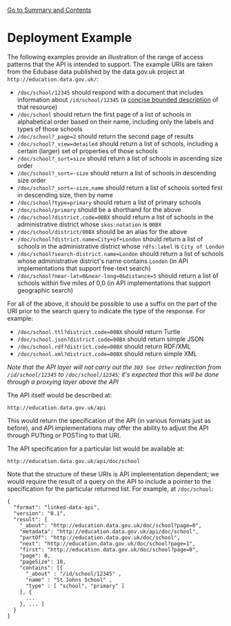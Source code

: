 [Go to Summary and Contents](Specification.md)

# Deployment Example #

The following examples provide an illustration of the range of access patterns that the API is intended to support. The example URIs are taken from the Edubase data published by the data.gov.uk project at `http://education.data.gov.uk/`:

  * `/doc/school/12345` should respond with a document that includes information about `/id/school/12345` (a [concise bounded description](http://www.w3.org/Submission/CBD/) of that resource)
  * `/doc/school` should return the first page of a list of schools in alphabetical order based on their name, including only the labels and types of those schools
  * `/doc/school?_page=2` should return the second page of results
  * `/doc/school?_view=detailed` should return a list of schools, including a certain (larger) set of properties of those schools
  * `/doc/school?_sort=size` should return a list of schools in ascending size order
  * `/doc/school?_sort=-size` should return a list of schools in descending size order
  * `/doc/school?_sort=-size,name` should return a list of schools sorted first in descending size, then by name
  * `/doc/school?type=primary` should return a list of primary schools
  * `/doc/school/primary` should be a shorthand for the above
  * `/doc/school?district.code=00BX` should return a list of schools in the administrative district whose `skos:notation` is `00BX`
  * `/doc/school/district/00BX` should be an alias for the above
  * `/doc/school?district.name=City+of+London` should return a list of schools in the administrative district whose `rdfs:label` is `City of London`
  * `/doc/school?search-district.name=London` should return a list of schools whose administrative district's name contains `London` (in API implementations that support free-text search)
  * `/doc/school?near-lat=0&near-long=0&distance=5` should return a list of schools within five miles of 0,0 (in API implementations that support geographic search)

For all of the above, it should be possible to use a suffix on the part of the URI prior to the search query to indicate the type of the response. For example:

  * `/doc/school.ttl?district.code=00BX` should return Turtle
  * `/doc/school.json?district.code=00BX` should return simple JSON
  * `/doc/school.rdf?district.code=00BX` should return RDF/XML
  * `/doc/school.xml?district.code=00BX` should return simple XML

_Note that the API layer will not carry out the `303 See Other` redirection from `/id/school/12345` to `/doc/school/12345`; it's expected that this will be done through a proxying layer above the API_

The API itself would be described at:

`http://education.data.gov.uk/api`

This would return the specification of the API (in various formats just as before), and API implementations may offer the ability to adjust the API through PUTting or POSTing to that URI.

The API specification for a particular list would be available at:

`http://education.data.gov.uk/api/doc/school`

Note that the structure of these URIs is API implementation dependent; we would require the result of a query on the API to include a pointer to the specification for the particular returned list. For example, at `/doc/school`:

```
{
  "format": "linked-data-api",
  "version": "0.1",
  "result": {
    "_about": "http://education.data.gov.uk/doc/school?page=0",
    "metadata": "http://education.data.gov.uk/api/doc/school",
    "partOf": "http://education.data.gov.uk/doc/school",
    "next": "http://education.data.gov.uk/doc/school?page=1",
    "first": "http://education.data.gov.uk/doc/school?page=0",
    "page": 0,
    "pageSize": 10,
    "contains": [{
      "_about" : "/id/school/12345" ,
      "name" : "St Johns School" ,
      "type" : [ "school", "primary" ]
    }, {
      ...
    }, ... ]
  }
}
```